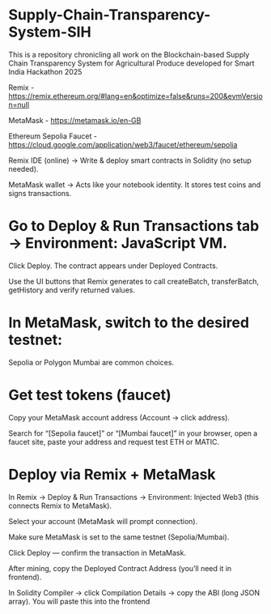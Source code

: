 # Supply-Chain-Transparency-System-SIH
This is a repository chronicling all work on the Blockchain-based Supply Chain Transparency System for Agricultural Produce developed for Smart India Hackathon 2025

Remix - https://remix.ethereum.org/#lang=en&optimize=false&runs=200&evmVersion=null

MetaMask - https://metamask.io/en-GB

Ethereum Sepolia Faucet - https://cloud.google.com/application/web3/faucet/ethereum/sepolia

Remix IDE (online) → Write & deploy smart contracts in Solidity (no setup needed).

MetaMask wallet → Acts like your notebook identity. It stores test coins and signs transactions.

# Go to Deploy & Run Transactions tab → Environment: JavaScript VM.
Click Deploy. The contract appears under Deployed Contracts.

Use the UI buttons that Remix generates to call createBatch, transferBatch, getHistory and verify returned values.

# In MetaMask, switch to the desired testnet:
Sepolia or Polygon Mumbai are common choices.

# Get test tokens (faucet)
Copy your MetaMask account address (Account → click address).

Search for “[Sepolia faucet]” or “[Mumbai faucet]” in your browser, open a faucet site, paste your address and request test ETH or MATIC.

# Deploy via Remix + MetaMask
In Remix → Deploy & Run Transactions → Environment: Injected Web3 (this connects Remix to MetaMask).

Select your account (MetaMask will prompt connection).

Make sure MetaMask is set to the same testnet (Sepolia/Mumbai).

Click Deploy — confirm the transaction in MetaMask.

After mining, copy the Deployed Contract Address (you’ll need it in frontend).

In Solidity Compiler → click Compilation Details → copy the ABI (long JSON array). You will paste this into the frontend




